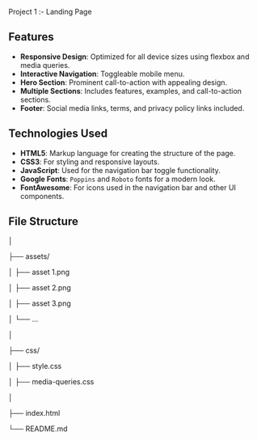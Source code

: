 Project 1 :- Landing Page

## Features

- **Responsive Design**: Optimized for all device sizes using flexbox and media queries.
- **Interactive Navigation**: Toggleable mobile menu.
- **Hero Section**: Prominent call-to-action with appealing design.
- **Multiple Sections**: Includes features, examples, and call-to-action sections.
- **Footer**: Social media links, terms, and privacy policy links included.

## Technologies Used

- **HTML5**: Markup language for creating the structure of the page.
- **CSS3**: For styling and responsive layouts.
- **JavaScript**: Used for the navigation bar toggle functionality.
- **Google Fonts**: `Poppins` and `Roboto` fonts for a modern look.
- **FontAwesome**: For icons used in the navigation bar and other UI components.


## File Structure

│

├── assets/

│   ├── asset 1.png

│   ├── asset 2.png

│   ├── asset 3.png

│   └── ...

│

├── css/

│   ├── style.css

│   ├── media-queries.css

│

├── index.html

└── README.md
